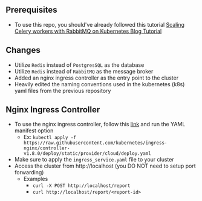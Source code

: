 ## Prerequisites
- To use this repo, you should've already followed this tutorial [Scaling Celery workers with RabbitMQ on Kubernetes Blog Tutorial](https://github.com/bensmidt/k8s/tree/main/task-queue)

## Changes
- Utilize `Redis` instead of `PostgresSQL` as the database
- Utilize `Redis` instead of `RabbitMQ` as the message broker
- Added an nginx ingress controller as the entry point to the cluster
- Heavily edited the naming conventions used in the kubernetes (k8s) yaml files from 
the previous repository


## Nginx Ingress Controller
- To use the nginx ingress controller, follow this [link](https://kubernetes.github.io/ingress-nginx/deploy/#quick-start) and run the YAML manifest option
    - Ex: `kubectl apply -f https://raw.githubusercontent.com/kubernetes/ingress-nginx/controller-v1.8.0/deploy/static/provider/cloud/deploy.yaml`
- Make sure to apply the `ingress_service.yaml` file to your cluster
- Access the cluster from http://localhost (you DO NOT need to setup port forwarding)
    - Examples
        - `curl -X POST http://localhost/report`
        - `curl http://localhost/report/<report-id>`

